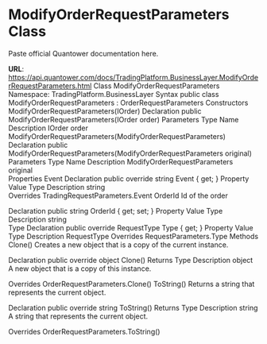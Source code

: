 # ModifyOrderRequestParameters Class

Paste official Quantower documentation here.

**URL**: https://api.quantower.com/docs/TradingPlatform.BusinessLayer.ModifyOrderRequestParameters.html
Class ModifyOrderRequestParameters
Namespace: TradingPlatform.BusinessLayer
Syntax
public class ModifyOrderRequestParameters : OrderRequestParameters
Constructors
ModifyOrderRequestParameters(IOrder)
Declaration
public ModifyOrderRequestParameters(IOrder order)
Parameters
Type	Name	Description
IOrder	order	
ModifyOrderRequestParameters(ModifyOrderRequestParameters)
Declaration
public ModifyOrderRequestParameters(ModifyOrderRequestParameters original)
Parameters
Type	Name	Description
ModifyOrderRequestParameters	original	
Properties
Event
Declaration
public override string Event { get; }
Property Value
Type	Description
string	
Overrides
TradingRequestParameters.Event
OrderId
Id of the order

Declaration
public string OrderId { get; set; }
Property Value
Type	Description
string	
Type
Declaration
public override RequestType Type { get; }
Property Value
Type	Description
RequestType	
Overrides
RequestParameters.Type
Methods
Clone()
Creates a new object that is a copy of the current instance.

Declaration
public override object Clone()
Returns
Type	Description
object	
A new object that is a copy of this instance.

Overrides
OrderRequestParameters.Clone()
ToString()
Returns a string that represents the current object.

Declaration
public override string ToString()
Returns
Type	Description
string	
A string that represents the current object.

Overrides
OrderRequestParameters.ToString()